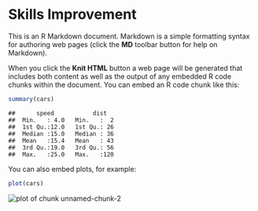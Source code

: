Skills Improvement
========================================================

This is an R Markdown document. Markdown is a simple formatting syntax for authoring web pages (click the **MD** toolbar button for help on Markdown).

When you click the **Knit HTML** button a web page will be generated that includes both content as well as the output of any embedded R code chunks within the document. You can embed an R code chunk like this:


```r
summary(cars)
```

```
##      speed           dist    
##  Min.   : 4.0   Min.   :  2  
##  1st Qu.:12.0   1st Qu.: 26  
##  Median :15.0   Median : 36  
##  Mean   :15.4   Mean   : 43  
##  3rd Qu.:19.0   3rd Qu.: 56  
##  Max.   :25.0   Max.   :120
```


You can also embed plots, for example:


```r
plot(cars)
```

![plot of chunk unnamed-chunk-2](figure/unnamed-chunk-2.png) 


